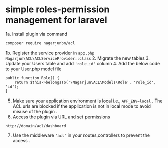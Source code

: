 # simple roles-permission management for laravel   
1a. Install plugin via command 
```
composer require nagarjunbn/acl
```
1b. Register the service provider in ```app.php```
```Nagarjun\ACL\ACLServiceProvider::class```
2. Migrate the new tables
3. Update your Users table and add ```'role_id'``` column 
4. Add the below code to your User.php model file
```
public function Role() {
    return $this->belongsTo('\Nagarjun\ACL\Models\Role', 'role_id', 'id');
}
``` 
5. Make sure your application environment is local i.e., ```APP_ENV=local``` . The ACL urls are blocked if the application is not in local mode to avoid misuse of the plugin . 
6. Access the plugin via URL and set permissions
```
http://domain/acl/dashboard
```
7. Use the middleware ```'acl'``` in your routes,controllers to prevent the access .
